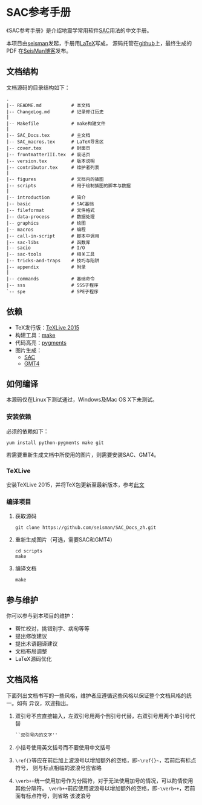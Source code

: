 # SAC参考手册

《SAC参考手册》是介绍地震学常用软件[SAC](http://ds.iris.edu/ds/nodes/dmc/forms/sac/)用法的中文手册。

本项目由[seisman](http://seisman.info/about.html)发起，手册用[LaTeX](http://www.latex-project.org/)写成，
源码托管在[github](https://github.com/seisman/SAC_Docs_zh)上，最终生成的PDF
在[SeisMan博客](http://seisman.info/sac-manual.html)发布。

## 文档结构 ##

文档源码的目录结构如下：

    .
    |-- README.md           # 本文档
    |-- ChangeLog.md        # 记录修订历史
    |
    |-- Makefile            # make构建文件
    |
    |-- SAC_Docs.tex        # 主文档
    |-- SAC_macros.tex      # LaTeX导言区
    |-- cover.tex           # 封面页
    |-- frontmatterIII.tex  # 废话页
    |-- version.tex         # 版本说明
    |-- contributor.tex     # 维护者列表
    |
    |-- figures             # 文档内的插图
    |-- scripts             # 用于绘制插图的脚本与数据
    |
    |-- introduction        # 简介
    |-- basic               # SAC基础
    |-- fileformat          # 文件格式
    |-- data-process        # 数据处理
    |-- graphics            # 绘图
    |-- macros              # 编程
    |-- call-in-script      # 脚本中调用
    |-- sac-libs            # 函数库
    |-- sacio               # I/O
    |-- sac-tools           # 相关工具
    |-- tricks-and-traps    # 技巧与陷阱
    |-- appendix            # 附录
    |
    |-- commands            # 基础命令
    |-- sss                 # SSS子程序
    `-- spe                 # SPE子程序

## 依赖 ##

- TeX发行版：[TeXLive 2015](https://www.tug.org/texlive/)
- 构建工具：[make](https://www.gnu.org/software/make/)
- 代码高亮：[pygments](http://pygments.org/)
- 图片生成：
    - [SAC](http://ds.iris.edu/ds/nodes/dmc/forms/sac/)
    - [GMT4](http://gmt.soest.hawaii.edu/gmt4/)

## 如何编译 ##

本源码仅在Linux下测试通过，Windows及Mac OS X下未测试。

### 安装依赖 ###

必须的依赖如下：

    yum install python-pygments make git

若需要重新生成文档中所使用的图片，则需要安装SAC、GMT4。

### TeXLive ###

安装TeXLive 2015，并将TeX包更新至最新版本，参考[此文](http://seisman.info/install-texlive-under-linux.html)

### 编译项目 ###

1. 获取源码

   ```
   git clone https://github.com/seisman/SAC_Docs_zh.git
   ```

2. 重新生成图片（可选，需要SAC和GMT4）

   ```
   cd scripts
   make
   ```

3. 编译文档

   ```
   make
   ```

## 参与维护 ##

你可以参与到本项目的维护：

- 帮忙校对，挑错别字、病句等等
- 提出修改建议
- 提出术语翻译建议
- 文档布局调整
- LaTeX源码优化

## 文档风格 ##

下面列出文档书写的一些风格，维护者应遵循这些风格以保证整个文档风格的统一。如有
异议，欢迎指出。

1. 双引号不应直接输入，左双引号用两个倒引号代替，右双引号用两个单引号代替

   ~~~tex
   ``双引号内的文字''
   ~~~

2. 小括号使用英文括号而不要使用中文括号
3. `\ref{}`等应在前后加上波浪号以增加额外的空格，即`~\ref{}~`，若前后有标点符号，
则与标点相临的波浪号应省略
4. `\verb++`统一使用加号作为分隔符，对于无法使用加号的情况，可以酌情使用其他分隔符。
`\verb++`前应使用波浪号以增加额外的空格，即`~\verb++`，若前面有标点符号，则省略
该波浪号
